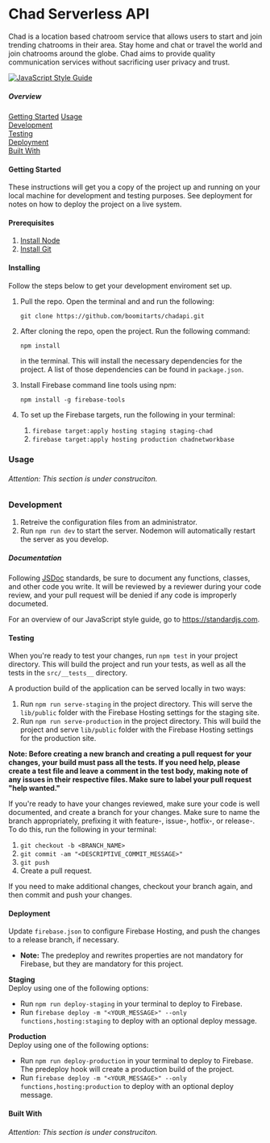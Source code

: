 # Chad Serverless API
Chad is a location based chatroom service that allows users to start and join trending chatrooms in their area. Stay home and chat or travel the world and join chatrooms around the globe. Chad aims to provide quality communication services without sacrificing user privacy and trust.

[![JavaScript Style Guide](https://img.shields.io/badge/code_style-standard-brightgreen.svg)](https://standardjs.com)


##### Overview
[Getting Started](#getting-started) 
[Usage](#usage)   
[Development](#development)  
[Testing](#testing)  
[Deployment](#deployment)  
[Built With](#built-with)


#### Getting Started
These instructions will get you a copy of the project up and running on your local machine for development and testing purposes. See deployment for notes on how to deploy the project on a live system.

#### Prerequisites
1. [Install Node](https://nodejs.org/en/download/)
2. [Install Git](https://git-scm.com/downloads)

#### Installing
Follow the steps below to get your development enviroment set up.

1.  Pull the repo. Open the terminal and and run the following:

    ```
    git clone https://github.com/boomitarts/chadapi.git
    ```

2.  After cloning the repo, open the project. Run the following command:

    ```
    npm install
    ```

      in the terminal. This will install the necessary dependencies for the
      project. A list of those dependencies can be found in `package.json`.
      
3. Install Firebase command line tools using npm:
    ```
    npm install -g firebase-tools
    ```  
    
4. To set up the Firebase targets, run the following in your terminal:
    1. `firebase target:apply hosting staging staging-chad`
    2. `firebase target:apply hosting production chadnetworkbase`
    

### Usage
###### Attention: This section is under construciton.


### Development
1. Retreive the configuration files from an administrator.
2. Run `npm run dev` to start the server. Nodemon will automatically restart the
   server as you develop.

##### Documentation
Following [JSDoc](http://usejsdoc.org/) standards, be sure to document any functions, classes, and other
code you write. It will be reviewed by a reviewer during your code review, and
your pull request will be denied if any code is improperly documeted.

For an overview of our JavaScript style guide, go to https://standardjs.com.


#### Testing
When you're ready to test your changes, run `npm test` in your project
directory. This will build the project and run your tests, as well as all the tests in the `src/__tests__` directory.  

A production build of the application can be served locally in two ways:
1. Run `npm run serve-staging` in the project directory. This will serve the
   `lib/public` folder with the Firebase Hosting settings for the staging site.
2. Run `npm run serve-production` in the project directory. This will build the
   project and serve `lib/public` folder with the Firebase Hosting settings for
   the production site.

**Note: Before creating a new branch and creating a pull request for your
changes, your build must pass all the tests. If you need help, please create a
test file and leave a comment in the test body, making note of any issues in
their respective files. Make sure to label your pull request "help wanted."**

If you're ready to have your changes reviewed, make sure your code is well
documented, and create a branch for your changes. Make sure to name the branch
appropriately, prefixing it with feature-, issue-, hotfix-, or release-. To
do this, run the following in your terminal:  
1. `git checkout -b <BRANCH_NAME>`
2. `git commit -am "<DESCRIPTIVE_COMMIT_MESSAGE>"`
3. `git push`
4. Create a pull request.

If you need to make additional changes, checkout your branch again, and then
commit and push your changes.


#### Deployment
Update `firebase.json` to configure Firebase Hosting, and push the changes to a
release branch, if necessary. 
  - **Note:** The predeploy and rewrites properties are not mandatory for
   Firebase, but they are mandatory for this project. 

**Staging**  
Deploy using one of the following options:
- Run `npm run deploy-staging` in your terminal to deploy to Firebase.
- Run `firebase deploy -m "<YOUR_MESSAGE>" --only functions,hosting:staging` to deploy with an optional deploy message.

**Production**  
Deploy using one of the following options:
- Run `npm run deploy-production` in your terminal to deploy to Firebase. The
  predeploy hook will create a production build of the project.
- Run `firebase deploy -m "<YOUR_MESSAGE>" --only functions,hosting:production` to deploy with an optional deploy message.


#### Built With
###### Attention: This section is under construciton.
